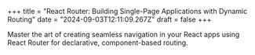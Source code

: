 +++
title = "React Router: Building Single-Page Applications with Dynamic Routing"
date = "2024-09-03T12:11:09.267Z"
draft = false
+++

  Master the art of creating seamless navigation in your React apps using React Router for declarative, component-based routing.
        